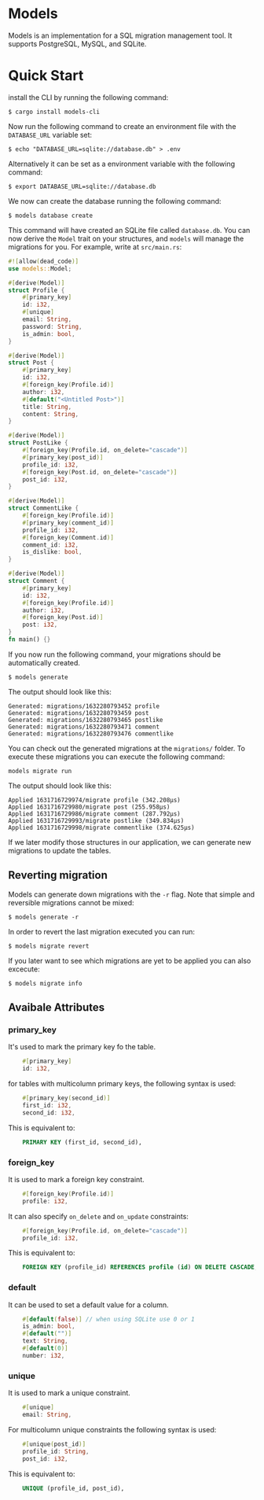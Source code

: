 # Models
Models is an implementation for a SQL migration management tool. It supports PostgreSQL, MySQL, and SQLite. 


# Quick Start

install the CLI by running the following command: 
```
$ cargo install models-cli
```

Now run the following command to create an environment file with the `DATABASE_URL` variable set: 
```
$ echo "DATABASE_URL=sqlite://database.db" > .env
```
Alternatively it can be set as a environment variable with the following command: 
```
$ export DATABASE_URL=sqlite://database.db
```
We now can create the database running the following command: 
```
$ models database create
```
This command will have created an SQLite file called `database.db`. 
You can now derive the `Model` trait on your structures, 
and `models` will manage the migrations for you. For example, write at `src/main.rs`: 
```rust
#![allow(dead_code)]
use models::Model; 

#[derive(Model)]
struct Profile {
    #[primary_key]
    id: i32,
    #[unique]
    email: String,
    password: String,
    is_admin: bool,
}

#[derive(Model)]
struct Post {
    #[primary_key]
    id: i32,
    #[foreign_key(Profile.id)]
    author: i32,
    #[default("<Untitled Post>")]
    title: String,
    content: String,
}

#[derive(Model)]
struct PostLike {
    #[foreign_key(Profile.id, on_delete="cascade")]
    #[primary_key(post_id)]
    profile_id: i32,
    #[foreign_key(Post.id, on_delete="cascade")]
    post_id: i32,
}

#[derive(Model)]
struct CommentLike {
    #[foreign_key(Profile.id)]
    #[primary_key(comment_id)]
    profile_id: i32,
    #[foreign_key(Comment.id)]
    comment_id: i32,
    is_dislike: bool,
}

#[derive(Model)]
struct Comment {
    #[primary_key]
    id: i32,
    #[foreign_key(Profile.id)]
    author: i32,
    #[foreign_key(Post.id)]
    post: i32,
}
fn main() {}
```

If you now run the following command, your migrations should be automatically created.
``` 
$ models generate
```
The output should look like this: 
```
Generated: migrations/1632280793452 profile
Generated: migrations/1632280793459 post
Generated: migrations/1632280793465 postlike
Generated: migrations/1632280793471 comment
Generated: migrations/1632280793476 commentlike
```
You can check out the generated migrations at the `migrations/` folder. 
To execute these migrations you can execute the following command: 
```
models migrate run
```
The output should look like this: 
```
Applied 1631716729974/migrate profile (342.208µs)
Applied 1631716729980/migrate post (255.958µs)
Applied 1631716729986/migrate comment (287.792µs)
Applied 1631716729993/migrate postlike (349.834µs)
Applied 1631716729998/migrate commentlike (374.625µs)
```
If we later modify those structures in our application, we can generate new migrations to update the tables. 

## Reverting migration
Models can generate down migrations with the `-r` flag. Note that simple and reversible migrations cannot be mixed: 
```
$ models generate -r
```
In order to revert the last migration executed you can run: 
```
$ models migrate revert
```
If you later want to see which migrations are yet to be applied you can also excecute: 
```
$ models migrate info
```
## Avaibale Attributes
### primary_key
It's used to mark the primary key fo the table. 
```rust
    #[primary_key]
    id: i32, 
```
for tables with multicolumn primary keys, the following syntax is used: 
```rust
    #[primary_key(second_id)]
    first_id: i32, 
    second_id: i32, 
```
This is equivalent to:
```sql
    PRIMARY KEY (first_id, second_id),
```

### foreign_key
It is used to mark a foreign key constraint. 
```rust
    #[foreign_key(Profile.id)]
    profile: i32, 
```
It can also specify `on_delete` and `on_update` constraints: 
```rust
    #[foreign_key(Profile.id, on_delete="cascade")]
    profile_id: i32, 
```
This is equivalent to:
```sql
    FOREIGN KEY (profile_id) REFERENCES profile (id) ON DELETE CASCADE,
```
### default
It can be used to set a default value for a column. 
```rust
    #[default(false)] // when using SQLite use 0 or 1
    is_admin: bool, 
    #[default("")]
    text: String, 
    #[default(0)]
    number: i32, 
```

### unique
It is used to mark a unique constraint. 
```rust
    #[unique]
    email: String, 
```
For multicolumn unique constraints the following syntax is used: 
```rust
    #[unique(post_id)]
    profile_id: String,
    post_id: i32,
```
This is equivalent to:
```sql
    UNIQUE (profile_id, post_id),
```
